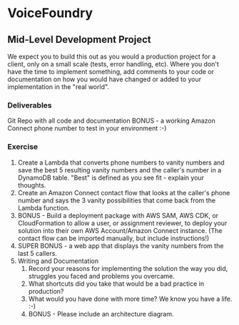 # VoiceFoundry

## Mid-Level Development Project
We expect you to build this out as you would a production project for a client, only on a small scale (tests, error handling, etc). Where you don't have the time to implement something, add comments to your code or documentation on how you would have changed or added to your implementation in the "real world".
### Deliverables
Git Repo with all code and documentation
BONUS - a working Amazon Connect phone number to test in your environment :-)
### Exercise
1. Create a Lambda that converts phone numbers to vanity numbers and save the best 5 resulting vanity numbers and the caller's number in a DynamoDB table. "Best" is defined as you see fit - explain your thoughts.
2. Create an Amazon Connect contact flow that looks at the caller's phone number and says the 3 vanity possibilities that come back from the Lambda function.
3. BONUS - Build a deployment package with AWS SAM, AWS CDK, or CloudFormation to allow a user, or assignment reviewer, to deploy your solution into their own AWS Account/Amazon Connect instance. (The contact flow can be imported manually, but include instructions!)
4. SUPER BONUS - a web app that displays the vanity numbers from the last 5 callers.
5. Writing and Documentation
    1. Record your reasons for implementing the solution the way you did, struggles you faced and problems you overcame.
    2. What shortcuts did you take that would be a bad practice in production?
    3. What would you have done with more time? We know you have a life. :-)
    4. BONUS - Please include an architecture diagram.
